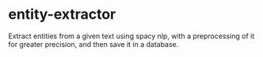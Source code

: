 # entity-extractor
Extract entities from a given text using spacy nlp, with a preprocessing of it for greater precision, and then save it in a database.
